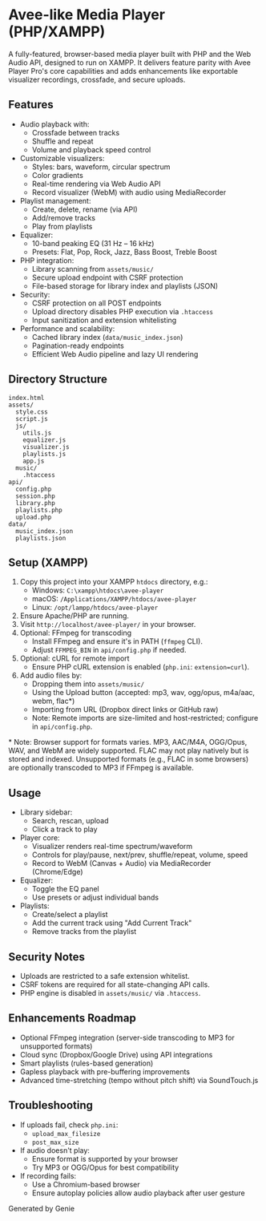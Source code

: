 # Avee-like Media Player (PHP/XAMPP)

A fully-featured, browser-based media player built with PHP and the Web Audio API, designed to run on XAMPP. It delivers feature parity with Avee Player Pro's core capabilities and adds enhancements like exportable visualizer recordings, crossfade, and secure uploads.

## Features

- Audio playback with:
  - Crossfade between tracks
  - Shuffle and repeat
  - Volume and playback speed control
- Customizable visualizers:
  - Styles: bars, waveform, circular spectrum
  - Color gradients
  - Real-time rendering via Web Audio API
  - Record visualizer (WebM) with audio using MediaRecorder
- Playlist management:
  - Create, delete, rename (via API)
  - Add/remove tracks
  - Play from playlists
- Equalizer:
  - 10-band peaking EQ (31 Hz – 16 kHz)
  - Presets: Flat, Pop, Rock, Jazz, Bass Boost, Treble Boost
- PHP integration:
  - Library scanning from `assets/music/`
  - Secure upload endpoint with CSRF protection
  - File-based storage for library index and playlists (JSON)
- Security:
  - CSRF protection on all POST endpoints
  - Upload directory disables PHP execution via `.htaccess`
  - Input sanitization and extension whitelisting
- Performance and scalability:
  - Cached library index (`data/music_index.json`)
  - Pagination-ready endpoints
  - Efficient Web Audio pipeline and lazy UI rendering

## Directory Structure

```
index.html
assets/
  style.css
  script.js
  js/
    utils.js
    equalizer.js
    visualizer.js
    playlists.js
    app.js
  music/
    .htaccess
api/
  config.php
  session.php
  library.php
  playlists.php
  upload.php
data/
  music_index.json
  playlists.json
```

## Setup (XAMPP)

1. Copy this project into your XAMPP `htdocs` directory, e.g.:
   - Windows: `C:\xampp\htdocs\avee-player`
   - macOS: `/Applications/XAMPP/htdocs/avee-player`
   - Linux: `/opt/lampp/htdocs/avee-player`
2. Ensure Apache/PHP are running.
3. Visit `http://localhost/avee-player/` in your browser.
4. Optional: FFmpeg for transcoding
   - Install FFmpeg and ensure it's in PATH (`ffmpeg` CLI).
   - Adjust `FFMPEG_BIN` in `api/config.php` if needed.
5. Optional: cURL for remote import
   - Ensure PHP cURL extension is enabled (`php.ini`: `extension=curl`).
6. Add audio files by:
   - Dropping them into `assets/music/`
   - Using the Upload button (accepted: mp3, wav, ogg/opus, m4a/aac, webm, flac*)
   - Importing from URL (Dropbox direct links or GitHub raw)
   - Note: Remote imports are size-limited and host-restricted; configure in `api/config.php`.

\* Note: Browser support for formats varies. MP3, AAC/M4A, OGG/Opus, WAV, and WebM are widely supported. FLAC may not play natively but is stored and indexed. Unsupported formats (e.g., FLAC in some browsers) are optionally transcoded to MP3 if FFmpeg is available.

## Usage

- Library sidebar:
  - Search, rescan, upload
  - Click a track to play
- Player core:
  - Visualizer renders real-time spectrum/waveform
  - Controls for play/pause, next/prev, shuffle/repeat, volume, speed
  - Record to WebM (Canvas + Audio) via MediaRecorder (Chrome/Edge)
- Equalizer:
  - Toggle the EQ panel
  - Use presets or adjust individual bands
- Playlists:
  - Create/select a playlist
  - Add the current track using "Add Current Track"
  - Remove tracks from the playlist

## Security Notes

- Uploads are restricted to a safe extension whitelist.
- CSRF tokens are required for all state-changing API calls.
- PHP engine is disabled in `assets/music/` via `.htaccess`.

## Enhancements Roadmap

- Optional FFmpeg integration (server-side transcoding to MP3 for unsupported formats)
- Cloud sync (Dropbox/Google Drive) using API integrations
- Smart playlists (rules-based generation)
- Gapless playback with pre-buffering improvements
- Advanced time-stretching (tempo without pitch shift) via SoundTouch.js

## Troubleshooting

- If uploads fail, check `php.ini`:
  - `upload_max_filesize`
  - `post_max_size`
- If audio doesn't play:
  - Ensure format is supported by your browser
  - Try MP3 or OGG/Opus for best compatibility
- If recording fails:
  - Use a Chromium-based browser
  - Ensure autoplay policies allow audio playback after user gesture

Generated by Genie
